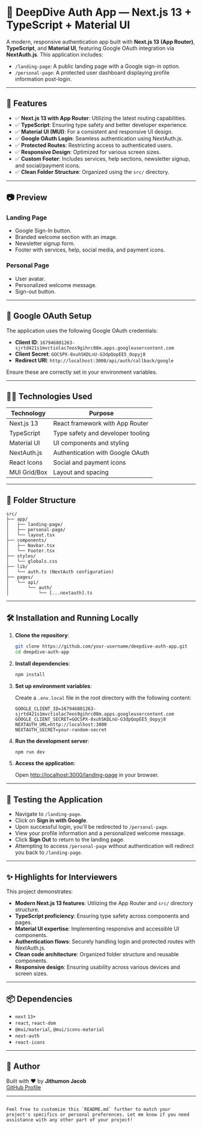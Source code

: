 # 🚀 DeepDive Auth App — Next.js 13 + TypeScript + Material UI

A modern, responsive authentication app built with **Next.js 13 (App Router)**, **TypeScript**, and **Material UI**, featuring Google OAuth integration via **NextAuth.js**. This application includes:

- `/landing-page`: A public landing page with a Google sign-in option.
- `/personal-page`: A protected user dashboard displaying profile information post-login.

---

## 📌 Features

- ✅ **Next.js 13 with App Router**: Utilizing the latest routing capabilities.
- ✅ **TypeScript**: Ensuring type safety and better developer experience.
- ✅ **Material UI (MUI)**: For a consistent and responsive UI design.
- ✅ **Google OAuth Login**: Seamless authentication using NextAuth.js.
- ✅ **Protected Routes**: Restricting access to authenticated users.
- ✅ **Responsive Design**: Optimized for various screen sizes.
- ✅ **Custom Footer**: Includes services, help sections, newsletter signup, and social/payment icons.
- ✅ **Clean Folder Structure**: Organized using the `src/` directory.

---

## 📷 Preview

### Landing Page

- Google Sign-In button.
- Branded welcome section with an image.
- Newsletter signup form.
- Footer with services, help, social media, and payment icons.

### Personal Page

- User avatar.
- Personalized welcome message.
- Sign-out button.

---

## 🔐 Google OAuth Setup

The application uses the following Google OAuth credentials:

- **Client ID**: `167946801263-sjrtd421s1mvctiolac7eos9gihrc08m.apps.googleusercontent.com`
- **Client Secret**: `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`
- **Redirect URI**: `http://localhost:3000/api/auth/callback/google`

Ensure these are correctly set in your environment variables.

---

## 🧑‍💻 Technologies Used

| Technology      | Purpose                             |
|-----------------|-------------------------------------|
| Next.js 13      | React framework with App Router     |
| TypeScript      | Type safety and developer tooling   |
| Material UI     | UI components and styling           |
| NextAuth.js     | Authentication with Google OAuth    |
| React Icons     | Social and payment icons            |
| MUI Grid/Box    | Layout and spacing                  |

---

## 📁 Folder Structure

```
src/
├── app/
│   ├── landing-page/
│   ├── personal-page/
│   └── layout.tsx
├── components/
│   ├── Navbar.tsx
│   └── Footer.tsx
├── styles/
│   └── globals.css
├── lib/
│   └── auth.ts (NextAuth configuration)
├── pages/
│   └── api/
│       └── auth/
│           └── [...nextauth].ts
```

---

## 🛠 Installation and Running Locally

1. **Clone the repository**:

   ```bash
   git clone https://github.com/your-username/deepdive-auth-app.git
   cd deepdive-auth-app
   ```

2. **Install dependencies**:

   ```bash
   npm install
   ```

3. **Set up environment variables**:

   Create a `.env.local` file in the root directory with the following content:

   ```
   GOOGLE_CLIENT_ID=167946801263-sjrtd421s1mvctiolac7eos9gihrc08m.apps.googleusercontent.com
   GOOGLE_CLIENT_SECRET=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
   NEXTAUTH_URL=http://localhost:3000
   NEXTAUTH_SECRET=your-random-secret
   ```

4. **Run the development server**:

   ```bash
   npm run dev
   ```

5. **Access the application**:

   Open [http://localhost:3000/landing-page](http://localhost:3000/landing-page) in your browser.

---

## 🧪 Testing the Application

- Navigate to `/landing-page`.
- Click on **Sign in with Google**.
- Upon successful login, you'll be redirected to `/personal-page`.
- View your profile information and a personalized welcome message.
- Click **Sign Out** to return to the landing page.
- Attempting to access `/personal-page` without authentication will redirect you back to `/landing-page`.

---

## ✨ Highlights for Interviewers

This project demonstrates:

- **Modern Next.js 13 features**: Utilizing the App Router and `src/` directory structure.
- **TypeScript proficiency**: Ensuring type safety across components and pages.
- **Material UI expertise**: Implementing responsive and accessible UI components.
- **Authentication flows**: Securely handling login and protected routes with NextAuth.js.
- **Clean code architecture**: Organized folder structure and reusable components.
- **Responsive design**: Ensuring usability across various devices and screen sizes.

---

## 📦 Dependencies

- `next` `13+`
- `react`, `react-dom`
- `@mui/material`, `@mui/icons-material`
- `next-auth`
- `react-icons`

---

## 🤝 Author

Built with ❤️ by **Jithumon Jacob**  
[GitHub Profile](https://github.com/jithumonjacob)

---

```

Feel free to customize this `README.md` further to match your project's specifics or personal preferences. Let me know if you need assistance with any other part of your project! 